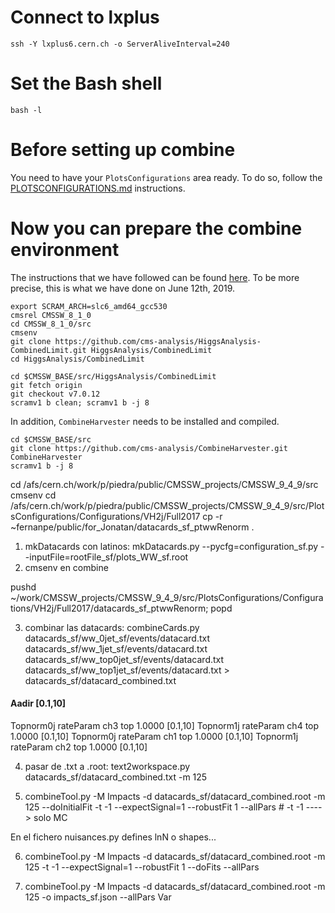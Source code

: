 # Connect to lxplus

    ssh -Y lxplus6.cern.ch -o ServerAliveInterval=240


# Set the Bash shell

    bash -l


# Before setting up combine

You need to have your `PlotsConfigurations` area ready. To do so, follow the [PLOTSCONFIGURATIONS.md](https://github.com/piedraj/instructions/blob/master/PLOTSCONFIGURATIONS.md) instructions.


# Now you can prepare the combine environment

The instructions that we have followed can be found [here](https://github.com/nucleosynthesis/HiggsAnalysis-CombinedLimit/wiki/gettingstarted#root6-slc6-release-cmssw_8_1_x---recommended-version). To be more precise, this is what we have done on June 12th, 2019.

    export SCRAM_ARCH=slc6_amd64_gcc530
    cmsrel CMSSW_8_1_0
    cd CMSSW_8_1_0/src 
    cmsenv
    git clone https://github.com/cms-analysis/HiggsAnalysis-CombinedLimit.git HiggsAnalysis/CombinedLimit
    cd HiggsAnalysis/CombinedLimit

    cd $CMSSW_BASE/src/HiggsAnalysis/CombinedLimit
    git fetch origin
    git checkout v7.0.12
    scramv1 b clean; scramv1 b -j 8

In addition, `CombineHarvester` needs to be installed and compiled.

    cd $CMSSW_BASE/src
    git clone https://github.com/cms-analysis/CombineHarvester.git CombineHarvester
    scramv1 b -j 8


cd /afs/cern.ch/work/p/piedra/public/CMSSW_projects/CMSSW_9_4_9/src
cmsenv
cd /afs/cern.ch/work/p/piedra/public/CMSSW_projects/CMSSW_9_4_9/src/PlotsConfigurations/Configurations/VH2j/Full2017
cp -r ~fernanpe/public/for_Jonatan/datacards_sf_ptwwRenorm .


1. mkDatacards con latinos: mkDatacards.py   --pycfg=configuration_sf.py  --inputFile=rootFile_sf/plots_WW_sf.root
2. cmsenv en combine

pushd ~/work/CMSSW_projects/CMSSW_9_4_9/src/PlotsConfigurations/Configurations/VH2j/Full2017/datacards_sf_ptwwRenorm; popd

3. combinar las datacards: combineCards.py datacards_sf/ww_0jet_sf/events/datacard.txt datacards_sf/ww_1jet_sf/events/datacard.txt datacards_sf/ww_top0jet_sf/events/datacard.txt datacards_sf/ww_top1jet_sf/events/datacard.txt > datacards_sf/datacard_combined.txt

#### Aadir [0.1,10]
Topnorm0j     rateParam ch3 top 1.0000 [0.1,10]
Topnorm1j     rateParam ch4 top 1.0000 [0.1,10]
Topnorm0j     rateParam ch1 top 1.0000 [0.1,10]
Topnorm1j     rateParam ch2 top 1.0000 [0.1,10]



4. pasar de .txt a .root: text2workspace.py datacards_sf/datacard_combined.txt -m 125


5. combineTool.py -M Impacts -d datacards_sf/datacard_combined.root -m 125 --doInitialFit -t -1 --expectSignal=1 --robustFit 1 --allPars    # -t -1 ----> solo MC

En el fichero nuisances.py defines lnN o shapes...

6. combineTool.py -M Impacts -d datacards_sf/datacard_combined.root -m 125 -t -1 --expectSignal=1 --robustFit 1 --doFits --allPars



7. combineTool.py -M Impacts -d datacards_sf/datacard_combined.root -m 125 -o impacts_sf.json --allPars
Var